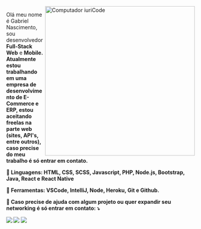 <img src="https://raw.githubusercontent.com/MicaelliMedeiros/micaellimedeiros/master/image/computer-illustration.png" min-width="400px" max-width="400px" width="400px" align="right" alt="Computador iuriCode">

<p align="left"> 
  Olá meu nome é Gabriel Nascimento, sou desenvolvedor <strong>Full-Stack Web</strong> e <strong>Mobile<strong>.<br>
  Atualmente estou trabalhando em uma empresa de desenvolvimento de <strong>E-Commerce</strong> e <strong>ERP</strong>, estou aceitando
  freelas na parte web (sites, API's, entre outros), caso precise do meu trabalho é só entrar em contato.
</p>

<p align="left">
  🦄 Linguagens: <strong>HTML, CSS, SCSS, Javascript, PHP, Node.js, Bootstrap, Java, React e React Native</strong>
</p>

<p align="left">
  💼 Ferramentas: <strong>VSCode, IntelliJ, Node, Heroku, Git e Github.</strong>
</p>

<p align="left">
  💌 Caso precise de ajuda com algum projeto ou quer expandir seu networking é só entrar em contato: ⤵️
</p>

<p align="left">
  <a href="mailto:gsnaxsi@gmail.com" alt="Gmail">
  <img src="https://img.shields.io/badge/-Gmail-FF0000?style=flat-square&labelColor=FF0000&logo=gmail&logoColor=white&link=LINK-DO-SEU-EMAIL" /></a>
  
  <a href="https://wa.me/5518998138357" alt="WhatsApp">
  <img src="https://img.shields.io/badge/-WhatsApp-25d366?style=flat-square&labelColor=25d366&logo=whatsapp&logoColor=white&link=API-DO-SEU-WHATSAPP"/></a>

  <a href="https://instagram.com/gs-nasc" alt="Instagram">
  <img src="https://img.shields.io/badge/-Instagram-DF0174?style=flat-square&labelColor=DF0174&logo=instagram&logoColor=white&link=LINK-DO-SEU-INSTAGRAM"/></a>
</p>  
